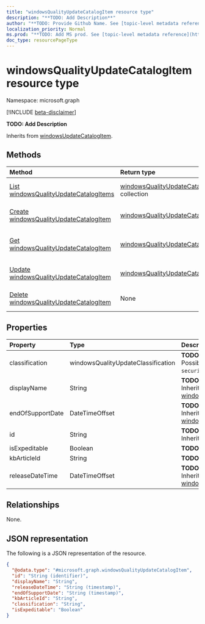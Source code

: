 ```yaml
---
title: "windowsQualityUpdateCatalogItem resource type"
description: "**TODO: Add Description**"
author: "**TODO: Provide Github Name. See [topic-level metadata reference](https://msgo.azurewebsites.net/add/document/guidelines/metadata.html#topic-level-metadata)**"
localization_priority: Normal
ms.prod: "**TODO: Add MS prod. See [topic-level metadata reference](https://msgo.azurewebsites.net/add/document/guidelines/metadata.html#topic-level-metadata)**"
doc_type: resourcePageType
---
```


# windowsQualityUpdateCatalogItem resource type

Namespace: microsoft.graph

[!INCLUDE [beta-disclaimer](../../includes/beta-disclaimer.md)]

**TODO: Add Description**


Inherits from [windowsUpdateCatalogItem](../resources/windowsupdatecatalogitem.md).

## Methods
|Method|Return type|Description|
|:---|:---|:---|
|[List windowsQualityUpdateCatalogItems](../api/intune-windowsqualityupdatecatalogitem-list.md)|[windowsQualityUpdateCatalogItem](../resources/intune-windowsqualityupdatecatalogitem.md) collection|Get a list of the [windowsQualityUpdateCatalogItem](../resources/windowsqualityupdatecatalogitem.md) objects and their properties.|
|[Create windowsQualityUpdateCatalogItem](../api/intune-windowsqualityupdatecatalogitem-create.md)|[windowsQualityUpdateCatalogItem](../resources/intune-windowsqualityupdatecatalogitem.md)|Create a new [windowsQualityUpdateCatalogItem](../resources/intune-windowsqualityupdatecatalogitem.md) object.|
|[Get windowsQualityUpdateCatalogItem](../api/intune-windowsqualityupdatecatalogitem-get.md)|[windowsQualityUpdateCatalogItem](../resources/intune-windowsqualityupdatecatalogitem.md)|Read the properties and relationships of a [windowsQualityUpdateCatalogItem](../resources/intune-windowsqualityupdatecatalogitem.md) object.|
|[Update windowsQualityUpdateCatalogItem](../api/intune-windowsqualityupdatecatalogitem-update.md)|[windowsQualityUpdateCatalogItem](../resources/intune-windowsqualityupdatecatalogitem.md)|Update the properties of a [windowsQualityUpdateCatalogItem](../resources/intune-windowsqualityupdatecatalogitem.md) object.|
|[Delete windowsQualityUpdateCatalogItem](../api/intune-windowsqualityupdatecatalogitem-delete.md)|None|Deletes a [windowsQualityUpdateCatalogItem](../resources/intune-windowsqualityupdatecatalogitem.md) object.|

## Properties
|Property|Type|Description|
|:---|:---|:---|
|classification|windowsQualityUpdateClassification|**TODO: Add Description**. Possible values are: `all`, `security`, `nonSecurity`.|
|displayName|String|**TODO: Add Description** Inherited from [windowsUpdateCatalogItem](../resources/intune-windowsupdatecatalogitem.md)|
|endOfSupportDate|DateTimeOffset|**TODO: Add Description** Inherited from [windowsUpdateCatalogItem](../resources/intune-windowsupdatecatalogitem.md)|
|id|String|**TODO: Add Description** Inherited from [entity](../resources/entity.md)|
|isExpeditable|Boolean|**TODO: Add Description**|
|kbArticleId|String|**TODO: Add Description**|
|releaseDateTime|DateTimeOffset|**TODO: Add Description** Inherited from [windowsUpdateCatalogItem](../resources/intune-windowsupdatecatalogitem.md)|

## Relationships
None.

## JSON representation
The following is a JSON representation of the resource.
<!-- {
  "blockType": "resource",
  "keyProperty": "id",
  "@odata.type": "microsoft.graph.windowsQualityUpdateCatalogItem",
  "baseType": "microsoft.graph.windowsUpdateCatalogItem",
  "openType": false
}
-->
``` json
{
  "@odata.type": "#microsoft.graph.windowsQualityUpdateCatalogItem",
  "id": "String (identifier)",
  "displayName": "String",
  "releaseDateTime": "String (timestamp)",
  "endOfSupportDate": "String (timestamp)",
  "kbArticleId": "String",
  "classification": "String",
  "isExpeditable": "Boolean"
}
```

